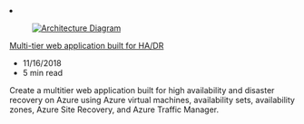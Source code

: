 <!-- Thie file is automatically generated by build/architectures/build_index.py.  Any updates will be lost. -->
<li class="grid-item item-column" data-categories="Web Featured ">
<article class="card">
    <div class="card-header has-margin-bottom-none" aria-hidden="true">
        <figure class="image diagram has-height-175 has-overflow-hidden level">
            <a href="/azure/architecture/example-scenario/infrastructure/multi-tier-app-disaster-recovery"><img src="/azure/architecture/browse/thumbs/multi-tier-app-disaster-recovery.png" class="diagram" alt="Architecture Diagram" data-linktype="relative-path"></a>
        </figure>
    </div>
    <div class="card-content">
        <a class="card-content-title has-margin-top-none" href="/azure/architecture/example-scenario/infrastructure/multi-tier-app-disaster-recovery">
            <p>Multi-tier web application built for HA/DR</p>
        </a>
        <ul class="card-content-metadata">
            <li>11/16/2018</li>
            <li>5 min read</li>
        </ul>
        <p class="card-content-description">Create a multitier web application built for high availability and disaster recovery on Azure using Azure virtual machines, availability sets, availability zones, Azure Site Recovery, and Azure Traffic Manager.</p>
        <div class="bottom-to-top-fade is-hidden-mobile"></div>
    </div>
</article>
</li>
